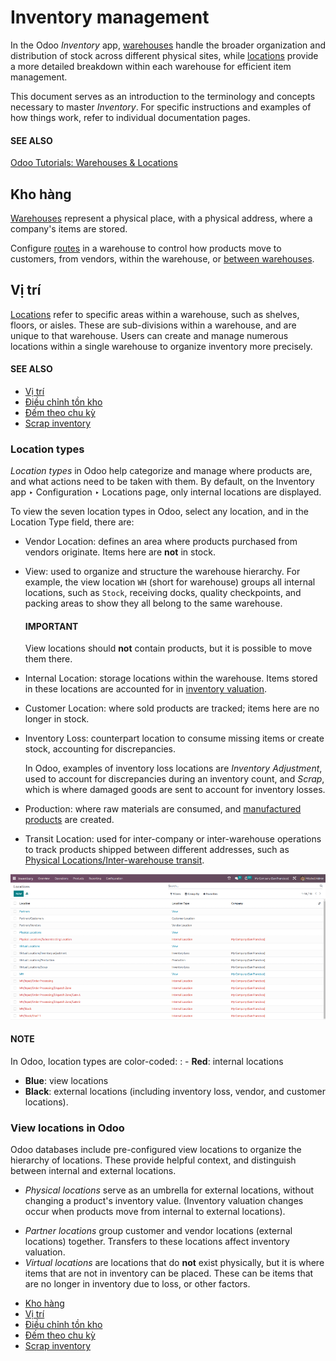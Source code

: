# Inventory management

In the Odoo *Inventory* app, [warehouses](warehouses.md) handle the broader
organization and distribution of stock across different physical sites, while [locations](use_locations.md) provide a more detailed breakdown within each warehouse for
efficient item management.

This document serves as an introduction to the terminology and concepts necessary to master
*Inventory*. For specific instructions and examples of how things work, refer to individual
documentation pages.

#### SEE ALSO
[Odoo Tutorials: Warehouses & Locations](https://www.youtube.com/watch?v=zMvudZVLuUo)

## Kho hàng

[Warehouses](warehouses.md) represent a physical place, with a physical
address, where a company's items are stored.

Configure [routes](../../shipping_receiving/daily_operations/use_routes.md) in a warehouse to
control how products move to customers, from vendors, within the warehouse, or [between
warehouses](../replenishment/resupply_warehouses.md).

## Vị trí

[Locations](use_locations.md) refer to specific areas within a warehouse,
such as shelves, floors, or aisles. These are sub-divisions within a warehouse, and are unique to
that warehouse. Users can create and manage numerous locations within a single warehouse to organize
inventory more precisely.

#### SEE ALSO
- [Vị trí](use_locations.md)
- [Điều chỉnh tồn kho](count_products.md)
- [Đếm theo chu kỳ](cycle_counts.md)
- [Scrap inventory](scrap_inventory.md)

<a id="inventory-warehouses-storage-location-type"></a>

### Location types

*Location types* in Odoo help categorize and manage where products are, and what actions need to be
taken with them. By default, on the Inventory app ‣ Configuration ‣ Locations
page, only internal locations are displayed.

To view the seven location types in Odoo, select any location, and in the Location Type
field, there are:

- Vendor Location: defines an area where products purchased from vendors originate.
  Items here are **not** in stock.
- View: used to organize and structure the warehouse hierarchy. For example, the view
  location `WH` (short for warehouse) groups all internal locations, such as `Stock`, receiving
  docks, quality checkpoints, and packing areas to show they all belong to the same warehouse.

  #### IMPORTANT
  View locations should **not** contain products, but it is possible to move them there.
- Internal Location: storage locations within the warehouse. Items stored in these
  locations are accounted for in [inventory valuation](../../product_management/inventory_valuation/using_inventory_valuation.md).
- Customer Location: where sold products are tracked; items here are no longer in stock.
- Inventory Loss: counterpart location to consume missing items or create stock,
  accounting for discrepancies.

  In Odoo, examples of inventory loss locations are *Inventory Adjustment*, used to account for
  discrepancies during an inventory count, and *Scrap*, which is where damaged goods are sent to
  account for inventory losses.
- Production: where raw materials are consumed, and [manufactured products](../../../manufacturing/) are created.
- Transit Location: used for inter-company or inter-warehouse operations to track
  products shipped between different addresses, such as [Physical Locations/Inter-warehouse
  transit](#inventory-warehouses-storage-interwarehouse-transit).

![List of locations in Odoo.](../../../../../.gitbook/assets/locations2.png)

#### NOTE
In Odoo, location types are color-coded:
: - **Red**: internal locations
  - **Blue**: view locations
  - **Black**: external locations (including inventory loss, vendor, and customer locations).

### View locations in Odoo

Odoo databases include pre-configured view locations to organize the hierarchy of locations. These
provide helpful context, and distinguish between internal and external locations.

- *Physical locations* serve as an umbrella for external locations, without changing a product's
  inventory value. (Inventory valuation changes occur when products move from internal to external
  locations).

<a id="inventory-warehouses-storage-interwarehouse-transit"></a>
- *Partner locations* group customer and vendor locations (external locations) together. Transfers
  to these locations affect inventory valuation.
- *Virtual locations* are locations that do **not** exist physically, but it is where items that are
  not in inventory can be placed. These can be items that are no longer in inventory due to loss, or
  other factors.

* [Kho hàng](warehouses.md)
* [Vị trí](use_locations.md)
* [Điều chỉnh tồn kho](count_products.md)
* [Đếm theo chu kỳ](cycle_counts.md)
* [Scrap inventory](scrap_inventory.md)
